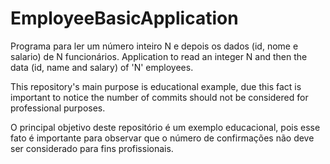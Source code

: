 # EmployeeBasicApplication
Programa para ler um número inteiro N e depois os dados (id, nome e salario) de N funcionários.
Application to read an integer N and then the data (id, name and salary) of 'N' employees.

This repository's main purpose is educational example, due this fact is important to notice the number of commits should not be considered for professional purposes.

O principal objetivo deste repositório é um exemplo educacional, pois esse fato é importante para observar que o número de confirmações não deve ser considerado para fins profissionais.
